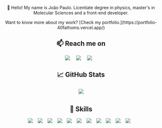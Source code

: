 <p align="center">
  👋 Hello! My name is João Paulo. Licentiate degree in physics, master's in Molecular Sciences and a front-end developer.
</p>
<p align="center">
  Want to know more about my work? [Check my portfolio.](https://portfolio-40fathoms.vercel.app/)
</p>

<h2  align="center">📫 Reach me on</h2>
<p align="center">
  <a target="_blank" href="https://www.linkedin.com/in/jo%C3%A3o-paulo-martins-013b211a0/"><img src="https://img.shields.io/badge/linkedin-%230077B5.svg?&style=for-the-badge&logo=linkedin&logoColor=white" /></a>&nbsp;&nbsp;&nbsp;&nbsp;
  <a target="_blank" href="https://twitter.com/40fathoms"><img src="https://img.shields.io/badge/twitter-%231DA1F2.svg?&style=for-the-badge&logo=twitter&logoColor=white" /></a>&nbsp;&nbsp;&nbsp;&nbsp;
  <a href="#"><img src="https://img.shields.io/badge/40%20fathoms%20%232505-%23D14836.svg?&style=for-the-badge&logo=discord&logoColor=white&color=5865F2" /></a>&nbsp;&nbsp;&nbsp;&nbsp;
</p>

<h2 align="center">&#x1f4c8; GitHub Stats</h2>
<p align="center">
  <img style="margin:0.5rem" src="https://github-readme-stats.vercel.app/api/top-langs/?username=40fathoms&layout=compact" />
</p>

<h2 align="center">💼 Skills</h2>
<p align="center">
	<img src="https://img.shields.io/badge/-GraphQL-000?style=flat-square&logo=graphql&logoColor=E10098" />&nbsp;&nbsp;&nbsp;
	<img src="https://img.shields.io/badge/-TypeScript-000?style=flat-square&logo=typescript" />&nbsp;&nbsp;&nbsp;
	<img src="https://img.shields.io/badge/-Next.js-000?style=flat-square&logo=next.js" />&nbsp;&nbsp;&nbsp;
	<img src="https://img.shields.io/badge/-Styled_Components-000?style=flat-square&logo=styled-components" />&nbsp;&nbsp;&nbsp;
	<img src="https://img.shields.io/badge/-React-000?style=flat-square&logo=react" />&nbsp;&nbsp;&nbsp;
	<img src="https://img.shields.io/badge/-JavaScript-000?style=flat-square&logo=javascript" />&nbsp;&nbsp;&nbsp;
	<img src="https://img.shields.io/badge/-SASS-000?style=flat-square&logo=sass" />&nbsp;&nbsp;&nbsp;
	<img src="https://img.shields.io/badge/-CSS-000?style=flat-square&logo=css3&logoColor=1572B6" />&nbsp;&nbsp;&nbsp;
	<img src="https://img.shields.io/badge/-HTML-000?style=flat-square&logo=html5&logoColor=E34F26" />&nbsp;&nbsp;&nbsp;
	<img src="https://img.shields.io/badge/-Git-000?style=flat-square&logo=git" />&nbsp;&nbsp;&nbsp;
	<img src="https://img.shields.io/badge/-Figma-000?style=flat-square&logo=figma" />&nbsp;&nbsp;&nbsp;
</p>
